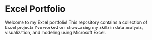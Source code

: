 # Excel Portfolio

Welcome to my Excel portfolio! This repository contains a collection of Excel projects I've worked on, showcasing my skills in data analysis, visualization, and modeling using Microsoft Excel.
